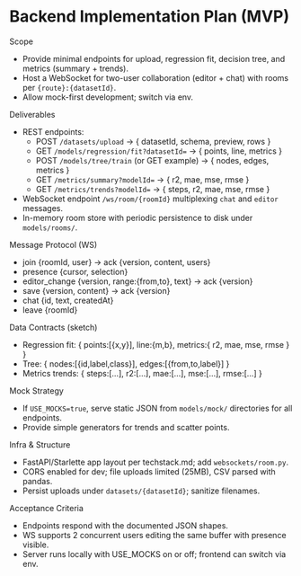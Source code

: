 ﻿# Backend Implementation Plan (MVP)

Scope
- Provide minimal endpoints for upload, regression fit, decision tree, and metrics (summary + trends).
- Host a WebSocket for two-user collaboration (editor + chat) with rooms per `{route}:{datasetId}`.
- Allow mock-first development; switch via env.

Deliverables
- REST endpoints:
  - POST `/datasets/upload` → { datasetId, schema, preview, rows }
  - GET `/models/regression/fit?datasetId=` → { points, line, metrics }
  - POST `/models/tree/train` (or GET example) → { nodes, edges, metrics }
  - GET `/metrics/summary?modelId=` → { r2, mae, mse, rmse }
  - GET `/metrics/trends?modelId=` → { steps, r2, mae, mse, rmse }
- WebSocket endpoint `/ws/room/{roomId}` multiplexing `chat` and `editor` messages.
- In-memory room store with periodic persistence to disk under `models/rooms/`.

Message Protocol (WS)
- join {roomId, user} → ack {version, content, users}
- presence {cursor, selection}
- editor_change {version, range:{from,to}, text} → ack {version}
- save {version, content} → ack {version}
- chat {id, text, createdAt}
- leave {roomId}

Data Contracts (sketch)
- Regression fit: { points:[{x,y}], line:{m,b}, metrics:{ r2, mae, mse, rmse } }
- Tree: { nodes:[{id,label,class}], edges:[{from,to,label}] }
- Metrics trends: { steps:[...], r2:[...], mae:[...], mse:[...], rmse:[...] }

Mock Strategy
- If `USE_MOCKS=true`, serve static JSON from `models/mock/` directories for all endpoints.
- Provide simple generators for trends and scatter points.

Infra & Structure
- FastAPI/Starlette app layout per techstack.md; add `websockets/room.py`.
- CORS enabled for dev; file uploads limited (25MB), CSV parsed with pandas.
- Persist uploads under `datasets/{datasetId}`; sanitize filenames.

Acceptance Criteria
- Endpoints respond with the documented JSON shapes.
- WS supports 2 concurrent users editing the same buffer with presence visible.
- Server runs locally with USE_MOCKS on or off; frontend can switch via env.
